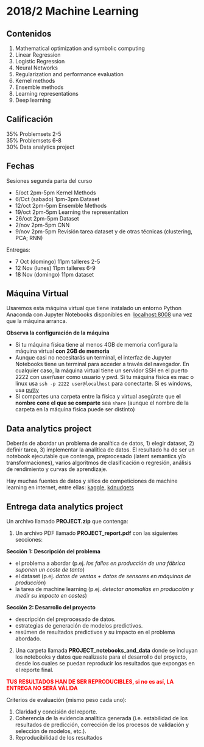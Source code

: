 # 2018/2 Machine Learning

## Contenidos

1. Mathematical optimization and symbolic computing
2. Linear Regression
3. Logistic Regression
4. Neural Networks
5. Regularization and performance evaluation
6. Kernel methods
7. Ensemble methods
8. Learning representations
9. Deep learning



## Calificación

35% Problemsets 2-5 <br/>
35% Problemsets 6-8 <br/>
30% Data analytics project

## Fechas

Sesiones segunda parta del curso

- 5/oct 2pm-5pm  Kernel Methods
- 6/Oct (sabado) 1pm-3pm Dataset  
- 12/oct 2pm-5pm  Ensemble Methods
- 19/oct 2pm-5pm Learning the representation
- 26/oct 2pm-5pm Dataset
- 2/nov 2pm-5pm CNN
- 9/nov 2pm-5pm Revisión tarea dataset y de otras técnicas (clustering, PCA; RNN)

Entregas:
- 7 Oct (domingo) 11pm talleres 2-5
- 12 Nov (lunes) 11pm talleres 6-9
- 18 Nov (domingo) 11pm dataset

## Máquina Virtual

Usaremos esta máquina virtual que tiene instalado un entorno Python Anaconda con Jupyter Notebooks disponibles en  [localhost:8008](http://localhost:8008) una vez que la máquina arranca.

**Observa la configuración de la máquina**

- Si tu máquina física tiene al menos 4GB de memoria configura la máquina virtual **con 2GB de memoria**
- Aunque casi no necesitarás un terminal, el interfaz de Jupyter Notebooks tiene un terminal para acceder a través del navegador. En cualquier caso, la máquina virtual tiene un servidor SSH en el puerto 2222 con user/user como usuario y pwd. Si tu máquina física es mac o linux usa `ssh -p 2222 user@localhost` para conectarte. Si es windows, usa [putty](https://www.putty.org/)
- Si compartes una carpeta entre la física y virtual asegúrate que **el nombre cone el que se comparte** sea `share` (aunque el nombre de la carpeta en la máquina física puede ser distinto)


## Data analytics project

Deberás de abordar un problema de analítica de datos, 1) elegir dataset, 2) definir tarea, 3) implementar la analítica de datos. El resultado ha de ser un notebook ejecutable que contenga, preprocesado (latent semantics y/o transformaciones), varios algoritmos de clasificación o regresión, análisis de rendimiento y curvas de aprendizaje.

Hay muchas fuentes de datos y sitios de competiciones de machine learning en internet, entre ellas: [kaggle](https://www.kaggle.com/competitions), [kdnudgets](http://www.kdnuggets.com/competitions/) 


## Entrega data analytics project

Un archivo llamado **PROJECT.zip** que contenga:

1. Un archivo PDF llamado **PROJECT_report.pdf** con las siguientes secciones:

**Sección 1: Descripción del problema**
- el problema a abordar (p.ej. _los fallos en producción de una fábrica suponen un coste de tanto_)
- el dataset (p.ej. _datos de ventas + datos de sensores en máquinas de producción_)
- la tarea de machine learning (p.ej. _detectar anomalías en producción y medir su impacto en costes_)

**Sección 2: Desarrollo del proyecto**
- descripción del preprocesado de datos.
- estrategias de generación de modelos predictivos.
- resúmen de resultados predictivos y su impacto en el problema abordado.

2. Una carpeta llamada **PROJECT_notebooks_and_data** donde se incluyan los notebooks y datos que realizaste para el desarrollo del proyecto, desde los cuales se puedan reproducir los resultados que expongas en el reporte final.

<font color="RED"><b>TUS RESULTADOS HAN DE SER REPRODUCIBLES, si no es así, LA ENTREGA NO SERÁ VÁLIDA</b></font> 


Criterios de evaluación (mismo peso cada uno): 

1. Claridad y concisión del reporte.
2. Coherencia de la evidencia analítica generada (i.e. estabilidad de los resultados de predicción, corrección de los procesos de validación y selección de modelos, etc.).
3. Reproducibilidad de los resultados

